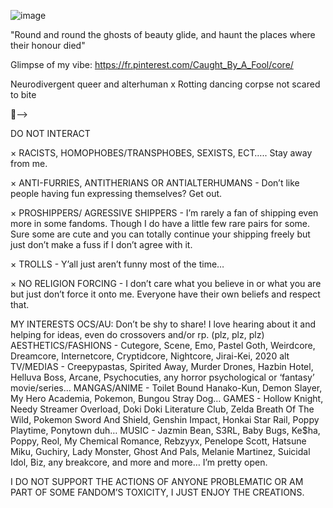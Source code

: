 ![image](https://files.catbox.moe/3b8771.gif)

"Round and round the ghosts of beauty glide, and haunt the places where their honour died"

Glimpse of my vibe: https://fr.pinterest.com/Caught_By_A_Fool/core/
<!--
**KANNIBALKUNT/KANNIBALKUNT** is a ✨ _special_ ✨ repository because its `README.md` (this file) appears on your GitHub profile.

🧬--> 

Neurodivergent queer and alterhuman     x      Rotting dancing corpse not scared to bite

🧬-->

DO NOT INTERACT

× RACISTS, HOMOPHOBES/TRANSPHOBES, SEXISTS, ECT….. Stay away from me.

× ANTI-FURRIES, ANTITHERIANS OR ANTIALTERHUMANS - Don’t like people having fun expressing themselves? Get out.

× PROSHIPPERS/ AGRESSIVE SHIPPERS - I’m rarely a fan of shipping even more in some fandoms. Though I do have a little few rare pairs for some. Sure some are cute and you can totally continue your shipping freely but just don’t make a fuss if I don’t agree with it.

× TROLLS - Y’all just aren’t funny most of the time…

× NO RELIGION FORCING - I don’t care what you believe in or what you are but just don’t force it onto me. Everyone have their own beliefs and respect that.

MY INTERESTS
OCS/AU: Don’t be shy to share! I love hearing about it and helping for ideas, even do crossovers and/or rp. (plz, plz, plz)
AESTHETICS/FASHIONS - Cutegore, Scene, Emo, Pastel Goth, Weirdcore, Dreamcore, Internetcore, Cryptidcore, Nightcore, Jirai-Kei, 2020 alt
TV/MEDIAS - Creepypastas, Spirited Away, Murder Drones, Hazbin Hotel, Helluva Boss, Arcane, Psychocuties, any horror psychological or ‘fantasy’ movie/series…
MANGAS/ANIME - Toilet Bound Hanako-Kun, Demon Slayer, My Hero Academia, Pokemon, Bungou Stray Dog…
GAMES - Hollow Knight, Needy Streamer Overload, Doki Doki Literature Club, Zelda Breath Of The Wild, Pokemon Sword And Shield, Genshin Impact, Honkai Star Rail, Poppy Playtime, Ponytown duh…
MUSIC - Jazmin Bean, S3RL, Baby Bugs, Ke$ha, Poppy, Reol, My Chemical Romance, Rebzyyx, Penelope Scott, Hatsune Miku, Guchiry, Lady Monster, Ghost And Pals, Melanie Martinez, Suicidal Idol, Biz, any breakcore, and more and more… I’m pretty open.

I DO NOT SUPPORT THE ACTIONS OF ANYONE PROBLEMATIC OR AM PART OF SOME FANDOM’S TOXICITY, I JUST ENJOY THE CREATIONS.
